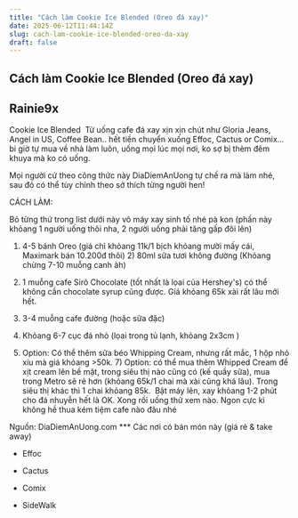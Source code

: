 ```yaml
---
title: "Cách làm Cookie Ice Blended (Oreo đá xay)"
date: 2025-06-12T11:44:14Z
slug: cach-lam-cookie-ice-blended-oreo-da-xay
draft: false
---
```


## Cách làm Cookie Ice Blended (Oreo đá xay)

## Rainie9x

Cookie Ice Blended ​
Từ uống cafe đá xay xịn xịn chút như Gloria Jeans, Angel in US, Coffee Bean.. hết tiền chuyển xuống Effoc, Cactus or Comix... bi giờ tự mua về nhà làm luôn, uống mọi lúc mọi nơi, ko sợ bị thèm đêm khuya mà ko có uống. 


​Mọi người cứ theo công thức này DiaDiemAnUong tự chế ra mà làm nhé, sau đó có thể tùy chỉnh theo sở thích từng người hen! 

CÁCH LÀM:

Bỏ từng thứ trong list dưới này vô máy xay sinh tố nhé pà kon (phần này khỏang 1 người uống thôi nha, 2 người uống phải tăng gấp đôi lên)

1) 4-5 bánh Oreo (giá chỉ khỏang 11k/1 bịch khỏang mười mấy cái, Maximark bán 10.200đ thôi)
​2) 80ml sữa tươi không đường (Khỏang chừng 7-10 muỗng canh àh)
​
3) 1 muỗng cafe Sirô Chocolate (tốt nhất là lọai của Hershey's) có thể không cần chocolate syrup cũng được. Giá khỏang 65k xài rất lâu mới hết. 
 
4) 3-4 muỗng cafe đường (hoặc sữa đặc)
5) Khỏang 6-7 cục đá nhỏ (lọai trong tủ lạnh, khỏang 2x3cm )

6) Option: Có thể thêm sữa béo Whipping Cream, nhưng rất mắc, 1 hộp nhỏ xíu mà giá khỏang >50k. 
​​7) Option: có thể mua thêm Whipped Cream để xịt cream lên bề mặt, trong siêu thị nào cũng có (kế quầy sữa), mua trong Metro sẽ rẻ hơn (khỏang 65k/1 chai mà xài cũng khá lâu). Trong siêu thị khác thì 1 chai khỏang 85k.
​
Bật máy lên, xay khỏang 1-2 phút cho đá nhuyễn hết là OK. Xong rồi uống thử xem nào. Ngon cực kì không hề thua kém tiệm cafe nào đâu nhé 









Nguồn: DiaDiemAnUong.com
*** Các nơi có bán món này (giá rẻ & take away)
+ Effoc

+ Cactus

+ Comix 

+ SideWalk ​​